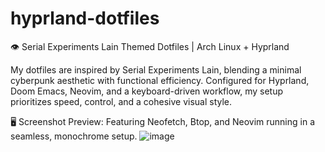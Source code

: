 # hyprland-dotfiles
👁 Serial Experiments Lain Themed Dotfiles | Arch Linux + Hyprland

My dotfiles are inspired by Serial Experiments Lain, blending a minimal cyberpunk aesthetic with functional efficiency. Configured for Hyprland, Doom Emacs, Neovim, and a keyboard-driven workflow, my setup prioritizes speed, control, and a cohesive visual style.

🖥️ Screenshot Preview: Featuring Neofetch, Btop, and Neovim running in a seamless, monochrome setup.
![image](https://github.com/user-attachments/assets/dd734b22-758d-4c6f-9d03-75c831f65e82)

